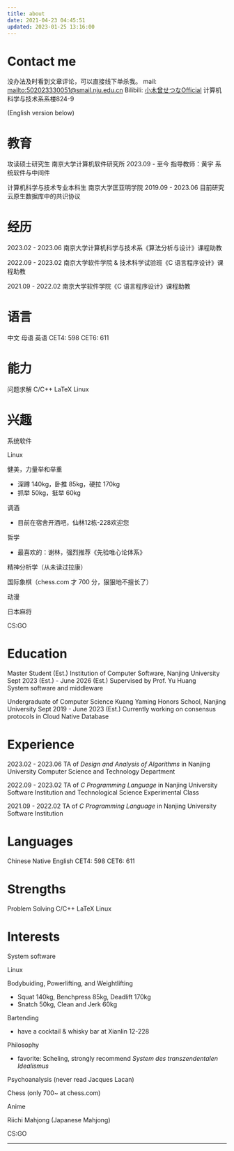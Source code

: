 ```yaml
---
title: about
date: 2021-04-23 04:45:51
updated: 2023-01-25 13:16:00
---
```


# Contact me

没办法及时看到文章评论，可以直接线下单杀我。
mail: [mailto:502023330051@smail.nju.edu.cn](mailto:502023330051@smail.nju.edu.cn)
Bilibili: [小木曾せつなOfficial](https://space.bilibili.com/12896246)
计算机科学与技术系系楼824-9

(English version below)

# 教育

攻读硕士研究生
南京大学计算机软件研究所
2023.09 - 至今
指导教师：黄宇
系统软件与中间件


计算机科学与技术专业本科生
南京大学匡亚明学院
2019.09 - 2023.06
目前研究云原生数据库中的共识协议


# 经历

2023.02 - 2023.06 南京大学计算机科学与技术系《算法分析与设计》课程助教

2022.09 - 2023.02 南京大学软件学院 & 技术科学试验班《C 语言程序设计》课程助教

2021.09 - 2022.02 南京大学软件学院《C 语言程序设计》课程助教


# 语言

中文       母语
英语       CET4: 598 CET6: 611

# 能力

问题求解
C/C++
LaTeX
Linux


# 兴趣

系统软件

Linux

健美，力量举和举重
- 深蹲 140kg，卧推 85kg，硬拉 170kg
- 抓举 50kg，挺举 60kg

调酒
- 目前在宿舍开酒吧，仙林12栋-228欢迎您

哲学
- 最喜欢的：谢林，强烈推荐《先验唯心论体系》

精神分析学（从未读过拉康）

国际象棋（chess.com 才 700 分，狠狠地不擅长了）

动漫

日本麻将

CS:GO


# Education

Master Student (Est.)
Institution of Computer Software, Nanjing University
Sept 2023 (Est.) - June 2026 (Est.)
Supervised by Prof. Yu Huang    
System software and middleware


Undergraduate of Computer Science
Kuang Yaming Honors School, Nanjing University
Sept 2019 - June 2023 (Est.)
Currently working on consensus protocols in Cloud Native Database


# Experience

2023.02 - 2023.06 TA of *Design and Analysis of Algorithms* in Nanjing University Computer Science and Technology Department

2022.09 - 2023.02 TA of *C Programming Language* in Nanjing University Software Institution and Technological Science Experimental Class

2021.09 - 2022.02 TA of *C Programming Language* in Nanjing University Software Institution


# Languages

Chinese    Native
English    CET4: 598 CET6: 611


# Strengths

Problem Solving
C/C++
LaTeX
Linux


# Interests

System software

Linux

Bodybuiding, Powerlifting, and Weightlifting
- Squat 140kg, Benchpress 85kg, Deadlift 170kg
- Snatch 50kg, Clean and Jerk 60kg

Bartending
- have a cocktail & whisky bar at Xianlin 12-228

Philosophy 
- favorite: Scheling, strongly recommend *System des transzendentalen Idealismus*

Psychoanalysis (never read Jacques Lacan)

Chess (only 700~ at chess.com)

Anime

Riichi Mahjong (Japanese Mahjong)

CS:GO

---

